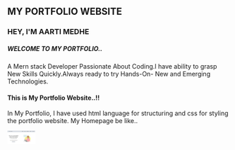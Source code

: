 ## MY PORTFOLIO WEBSITE

### HEY, I'M AARTI MEDHE
  ##### WELCOME TO MY PORTFOLIO..
   <p>A Mern stack Developer Passionate About
    Coding.I have ability to grasp New Skills
     Quickly.Always ready to try Hands-On-
           New and Emerging Technologies.</p>

#### This is My Portfolio Website..!!
<p>In My Portfolio, I have used html language for structuring and css for styling the portfolio website. My Homepage be like..</p>

 <img src="./img/homepage.jpg " height="30px" alt="this is homepage"> 



